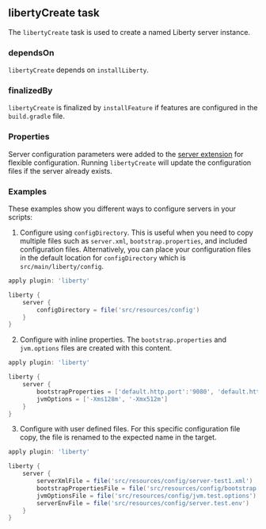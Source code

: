 ## libertyCreate task

The `libertyCreate` task is used to create a named Liberty server instance.

### dependsOn

`libertyCreate` depends on `installLiberty`.

### finalizedBy

`libertyCreate` is finalized by `installFeature` if features are configured in the `build.gradle` file.

### Properties

Server configuration parameters were added to the [server extension](libertyExtensions.md#liberty-server-configuration) for flexible configuration. Running `libertyCreate` will update the configuration files if the server already exists.

### Examples

These examples show you different ways to configure servers in your scripts:

1. Configure using `configDirectory`. This is useful when you need to copy multiple files such as `server.xml`, `bootstrap.properties`, and included configuration files. Alternatively, you can place your configuration files in the default location for `configDirectory` which is `src/main/liberty/config`.

```groovy
apply plugin: 'liberty'

liberty {
    server {
        configDirectory = file('src/resources/config')
    }
}
```
2. Configure with inline properties. The `bootstrap.properties` and `jvm.options` files are created with this content.

```groovy
apply plugin: 'liberty'

liberty {
    server {
        bootstrapProperties = ['default.http.port':'9080', 'default.https.port':'9443']
        jvmOptions = ['-Xms128m', '-Xmx512m']
    }
}
```
3. Configure with user defined files. For this specific configuration file copy, the file is renamed to the expected name in the target.

```groovy
apply plugin: 'liberty'

liberty {
    server {
        serverXmlFile = file('src/resources/config/server-test1.xml')
        bootstrapPropertiesFile = file('src/resources/config/bootstrap.test.properties')
        jvmOptionsFile = file('src/resources/config/jvm.test.options')
        serverEnvFile = file('src/resources/config/server.test.env')
    }
}
```
